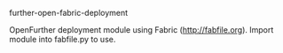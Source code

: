 further-open-fabric-deployment

OpenFurther deployment module using Fabric (http://fabfile.org). Import module into fabfile.py to use.
